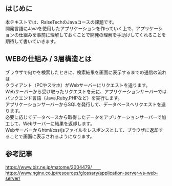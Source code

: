 ## はじめに
本テキストでは、RaiseTechのJavaコースの課題です。  
開発言語にJavaを使用したアプリケーションを作っていく上で、アプリケーションの仕組みを事前に理解しておくことで開発の理解を手助けしてくれることを期待して書いていきます。

## WEBの仕組み / 3層構造とは  
ブラウザで何かを検索したときに、検索結果を画面に表示するまでの通信の流れは  
クライアント（PCやスマホ）がWebサーバーにリクエストを送ります。  
Webサーバーから受け取ったリクエストを元に、アプリケーションサーバーではバックエンド言語（Java,Ruby,PHPなど）を実行します。  
アプリケーションサーバーからSQLを発行して、データベースへリクエストを送ります。  
必要に応じてデータベースから取得したデータをアプリケーションサーバーで加工して、Webサーバーに結果を返却します。  
Webサーバーからhtml/css/jsファイルをレスポンスとして、ブラウザに返却することで画面に表示されるようになります。

##  参考記事
https://www.biz.ne.jp/matome/2004479/　　
https://www.nginx.co.jp/resources/glossary/application-server-vs-web-server/
